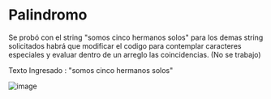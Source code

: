 # Palindromo
Se probó con el string "somos cinco hermanos solos"
para los demas string solicitados habrá que modificar el codigo para contemplar caracteres especiales y evaluar dentro de un arreglo las coincidencias. (No se trabajo)

Texto Ingresado : "somos cinco hermanos solos"

![image](https://user-images.githubusercontent.com/86544613/218357010-ab97601d-ec9e-4b7c-9151-33c920031d73.png)
